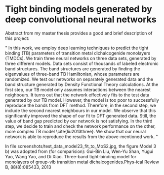 # Tight binding models generated by deep convolutional neural networks

Abstract from my master thesis provides a good and brief description of this project:

" In this work, we employ deep learning techniques to predict the tight binding (TB) parameters of transition metal dichalcogenide monolayers (TMDCs). We train three neural networks on three data sets, generated by three different models. Data sets consist of thousands of labeled electronic band structures. The band structures are generated by finding the eigenvalues of three-band TB Hamiltonian, whose parameters are randomized. We test our networks on separately generated data and the band structure generated by Density Functional Theory calculations. At the first step, our TB model only assumes interactions between the nearest neighbours. It turns out that the network effectively fits to the test data generated by our TB model. However, the model is too poor to successfully reproduce the bands from DFT method. Therefore, in the second step, we include the second nearest neighbours in our model. We observe that this significantly improved the shape of our fit to DFT generated data. Still, the value of band gap predicted by our network is not satisfying. In the third step, we decide to train and check the network performance on the other, more complex TB model \cite{liu2013three}. We show that our neural network is able to reproduce the results from the above-mentioned work. "

In file screenshots/test_data_model23_fit_to_MoS2.jpg, the figure Model 3 b) was adopted from (for comparision):
Gui-Bin  Liu,  Wen-Yu  Shan,  Yugui  Yao,  Wang  Yao,  and  Di  Xiao.  Three-band  tight-binding  model  for  monolayers  of  group-vib  transition  metal  dichalcogenides.Phys-ical Review B,  88(8):085433,  2013
